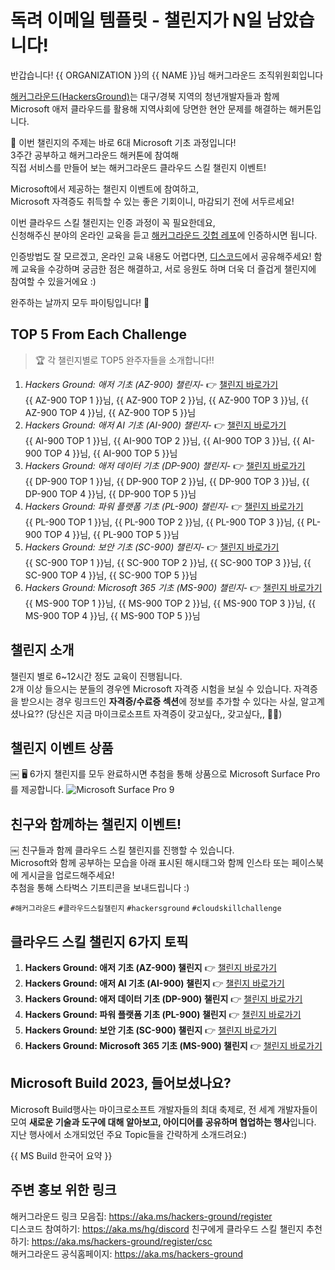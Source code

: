 # 독려 이메일 템플릿 - 챌린지가 N일 남았습니다!

반갑습니다! {{ ORGANIZATION }}의 {{ NAME }}님
해커그라운드 조직위원회입니다

[해커그라운드(HackersGround)](https://aka.ms/hackers-ground)는 대구/경북 지역의 청년개발자들과 함께  
Microsoft 애저 클라우드를 활용해 지역사회에 당면한 현안 문제를 해결하는 해커톤입니다.  

💬 이번 챌린지의 주제는 바로 6대 Microsoft 기초 과정입니다!  
3주간 공부하고 해커그라운드 해커톤에 참여해  
직접 서비스를 만들어 보는 해커그라운드 클라우드 스킬 챌린지 이벤트!  

Microsoft에서 제공하는 챌린지 이벤트에 참여하고,  
Microsoft 자격증도 취득할 수 있는 좋은 기회이니, 마감되기 전에 서두르세요!  

이번 클라우드 스킬 챌린지는 인증 과정이 꼭 필요한데요,  
신청해주신 분야의 온라인 교육을 듣고 [해커그라운드 깃헙 레포](hhttps://aka.ms/hackers-ground)에 인증하시면 됩니다.  

인증방법도 잘 모르겠고, 온라인 교육 내용도 어렵다면, [디스코드](https://aka.ms/hg/discord)에서 공유해주세요!
함께 교육을 수강하며 궁금한 점은 해결하고, 서로 응원도 하며 더욱 더 즐겁게 챌린지에 참여할 수 있을거에요 :)

완주하는 날까지 모두 파이팅입니다! 👊
  
## TOP 5 From Each Challenge
> 🏆 각 챌린지별로 TOP5 완주자들을 소개합니다!!  
1. *Hackers Ground: 애저 기초 (AZ-900) 챌린지*- 👉 [챌린지 바로가기](https://aka.ms/hg/csc/az-900)  
{{ AZ-900 TOP 1 }}님, {{ AZ-900 TOP 2 }}님, {{ AZ-900 TOP 3 }}님, {{ AZ-900 TOP 4 }}님, {{ AZ-900 TOP 5 }}님
1. *Hackers Ground: 애저 AI 기초 (AI-900) 챌린지*- 👉 [챌린지 바로가기](https://aka.ms/hg/csc/ai-900)  
{{ AI-900 TOP 1 }}님, {{ AI-900 TOP 2 }}님, {{ AI-900 TOP 3 }}님, {{ AI-900 TOP 4 }}님, {{ AI-900 TOP 5 }}님
1. *Hackers Ground: 애저 데이터 기초 (DP-900) 챌린지*- 👉 [챌린지 바로가기](https://aka.ms/hg/csc/dp-900)  
{{ DP-900 TOP 1 }}님, {{ DP-900 TOP 2 }}님, {{ DP-900 TOP 3 }}님, {{ DP-900 TOP 4 }}님, {{ DP-900 TOP 5 }}님
1. *Hackers Ground: 파워 플랫폼 기초 (PL-900) 챌린지*- 👉 [챌린지 바로가기](https://aka.ms/hg/csc/pl-900)  
{{ PL-900 TOP 1 }}님, {{ PL-900 TOP 2 }}님, {{ PL-900 TOP 3 }}님, {{ PL-900 TOP 4 }}님, {{ PL-900 TOP 5 }}님
1. *Hackers Ground: 보안 기초 (SC-900) 챌린지*- 👉 [챌린지 바로가기](https://aka.ms/hg/csc/sc-900)  
{{ SC-900 TOP 1 }}님, {{ SC-900 TOP 2 }}님, {{ SC-900 TOP 3 }}님, {{ SC-900 TOP 4 }}님, {{ SC-900 TOP 5 }}님
1. *Hackers Ground: Microsoft 365 기초 (MS-900) 챌린지*- 👉 [챌린지 바로가기](https://aka.ms/hg/csc/ms-900)  
{{ MS-900 TOP 1 }}님, {{ MS-900 TOP 2 }}님, {{ MS-900 TOP 3 }}님, {{ MS-900 TOP 4 }}님, {{ MS-900 TOP 5 }}님

## 챌린지 소개  
챌린지 별로 6~12시간 정도 교육이 진행됩니다.  
2개 이상 들으시는 분들의 경우엔 Microsoft 자격증 시험을 보실 수 있습니다. 자격증을 받으시는 경우 링크드인 **자격증/수료증 섹션**에 정보를 추가할 수 있다는 사실, 알고계셨나요?? (당신은 지금 마이크로소프트 자격증이 갖고싶다,, 갖고싶다,, 😵‍💫)

## 챌린지 이벤트 상품
￼
🖥 6가지 챌린지를 모두 완료하시면 추첨을 통해
상품으로 Microsoft Surface Pro를 제공합니다.
![Microsoft Surface Pro 9](https://github.com/microsoft/hackers-ground/blob/main/assets/microsoft-surface-pro-9.jpg?raw=true)

## 친구와 함께하는 챌린지 이벤트!
￼
친구들과 함께 클라우드 스킬 챌린지를 진행할 수 있습니다.  
Microsoft와 함께 공부하는 모습을 아래 표시된 해시태그와 함께 인스타 또는 페이스북에 게시글을 업로드해주세요!  
추첨을 통해 스타벅스 기프티콘을 보내드립니다 :)  

`#해커그라운드` `#클라우드스킬챌린지` `#hackersground` `#cloudskillchallenge`

## 클라우드 스킬 챌린지 6가지 토픽
1. **Hackers Ground: 애저 기초 (AZ-900) 챌린지** 👉 [챌린지 바로가기](https://aka.ms/hg/csc/az-900)
1. **Hackers Ground: 애저 AI 기초 (AI-900) 챌린지** 👉 [챌린지 바로가기](https://aka.ms/hg/csc/ai-900)
1. **Hackers Ground: 애저 데이터 기초 (DP-900) 챌린지** 👉 [챌린지 바로가기](https://aka.ms/hg/csc/dp-900)
1. **Hackers Ground: 파워 플랫폼 기초 (PL-900) 챌린지** 👉 [챌린지 바로가기](https://aka.ms/hg/csc/pl-900)
1. **Hackers Ground: 보안 기초 (SC-900) 챌린지** 👉 [챌린지 바로가기](https://aka.ms/hg/csc/sc-900)
1. **Hackers Ground: Microsoft 365 기초 (MS-900) 챌린지** 👉 [챌린지 바로가기](https://aka.ms/hg/csc/ms-900)

## Microsoft Build 2023, 들어보셨나요?
Microsoft Build행사는 마이크로소프트 개발자들의 최대 축제로, 전 세계 개발자들이 모여 **새로운 기술과 도구에 대해 알아보고, 아이디어를 공유하며 협업하는 행사**입니다. 지난 행사에서 소개되었던 주요 Topic들을 간략하게 소개드려요:)

{{ MS Build 한국어 요약 }}

## 주변 홍보 위한 링크
해커그라운드 링크 모음집: https://aka.ms/hackers-ground/register  
디스코드 참여하기: https://aka.ms/hg/discord 
친구에게 클라우드 스킬 챌린지 추천하기: https://aka.ms/hackers-ground/register/csc  
해커그라운드 공식홈페이지: https://aka.ms/hackers-ground
